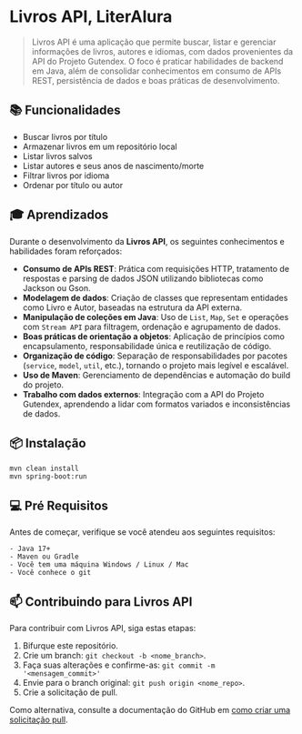 
# Livros API, LiterAlura

> Livros API é uma aplicação que permite buscar, listar e gerenciar informações de livros, autores e idiomas, com dados provenientes da API do Projeto Gutendex. O foco é praticar habilidades de backend em Java, além de consolidar conhecimentos em consumo de APIs REST, persistência de dados e boas práticas de desenvolvimento.

## 📚 Funcionalidades

- Buscar livros por título
- Armazenar livros em um repositório local
- Listar livros salvos
- Listar autores e seus anos de nascimento/morte
- Filtrar livros por idioma
- Ordenar por título ou autor

## 🎓 Aprendizados

Durante o desenvolvimento da **Livros API**, os seguintes conhecimentos e habilidades foram reforçados:

- **Consumo de APIs REST**: Prática com requisições HTTP, tratamento de respostas e parsing de dados JSON utilizando bibliotecas como Jackson ou Gson.
- **Modelagem de dados**: Criação de classes que representam entidades como Livro e Autor, baseadas na estrutura da API externa.
- **Manipulação de coleções em Java**: Uso de `List`, `Map`, `Set` e operações com `Stream API` para filtragem, ordenação e agrupamento de dados.
- **Boas práticas de orientação a objetos**: Aplicação de princípios como encapsulamento, responsabilidade única e reutilização de código.
- **Organização de código**: Separação de responsabilidades por pacotes (`service`, `model`, `util`, etc.), tornando o projeto mais legível e escalável.
- **Uso de Maven**: Gerenciamento de dependências e automação do build do projeto.
- **Trabalho com dados externos**: Integração com a API do Projeto Gutendex, aprendendo a lidar com formatos variados e inconsistências de dados.


## 📦 Instalação

```
mvn clean install
mvn spring-boot:run
```

## 💻 Pré Requisitos

Antes de começar, verifique se você atendeu aos seguintes requisitos:

```
- Java 17+
- Maven ou Gradle
- Você tem uma máquina Windows / Linux / Mac
- Você conhece o git
```

## 📫 Contribuindo para Livros API

Para contribuir com Livros API, siga estas etapas:

1. Bifurque este repositório.
2. Crie um branch: `git checkout -b <nome_branch>`.
3. Faça suas alterações e confirme-as: `git commit -m '<mensagem_commit>'`
4. Envie para o branch original: `git push origin <nome_repo>`.
5. Crie a solicitação de pull.

Como alternativa, consulte a documentação do GitHub em [como criar uma solicitação pull](https://help.github.com/en/github/collaborating-with-issues-and-pull-requests/creating-a-pull-request).
